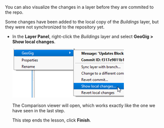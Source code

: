 You can also visualize the changes in a layer before they are commited
to the repo.

Some changes have been added to the local copy of the *Buildings* layer,
but they were not synchronized to the repository yet.

* In the **Layer Panel**, right-click the *Buildings* layer and select
  **GeoGig > Show local changes**.

    ![show_local_changes](show_local_changes.png)

  The Comparison viewer will open, which works exactly like the one we
  have seen in the last step.

  This step ends the lesson, click **Finish**.

